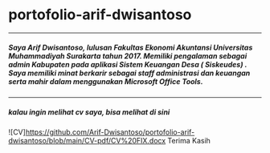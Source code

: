 # portofolio-arif-dwisantoso
---
##### Saya Arif Dwisantoso, lulusan Fakultas Ekonomi Akuntansi Universitas Muhammadiyah Surakarta tahun 2017. Memiliki pengalaman sebagai admin Kabupaten pada aplikasi Sistem Keuangan Desa ( Siskeudes) . Saya memiliki minat berkarir sebagai staff administrasi dan keuangan serta mahir dalam menggunakan Microsoft Office Tools.
---
##### kalau ingin melihat cv saya, bisa melihat di sini
![CV]https://github.com/Arif-Dwisantoso/portofolio-arif-dwisantoso/blob/main/CV-pdf/CV%20FIX.docx
Terima Kasih
